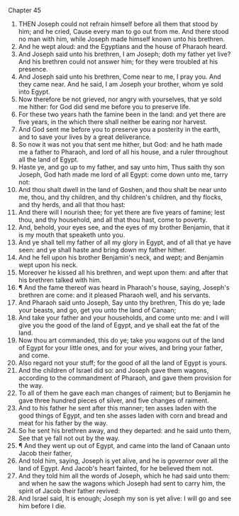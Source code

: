 

Chapter 45

1. THEN Joseph could not refrain himself before all them that stood by him; and he cried, Cause every man to go out from me.  And there stood no man with him, while Joseph made himself known unto his brethren.
2. And he wept aloud: and the Egyptians and the house of Pharaoh heard.
3. And Joseph said unto his brethren, I am Joseph; doth my father yet live?  And his brethren could not answer him; for they were troubled at his presence.
4. And Joseph said unto his brethren, Come near to me, I pray you.  And they came near.  And he said, I am Joseph your brother, whom ye sold into Egypt.
5. Now therefore be not grieved, nor angry with yourselves, that ye sold me hither: for God did send me before you to preserve life.
6. For these two years hath the famine been in the land: and yet there are five years, in the which there shall neither be earing nor harvest.
7. And God sent me before you to preserve you a posterity in the earth, and to save your lives by a great deliverance.
8. So now it was not you that sent me hither, but God: and he hath made me a father to Pharaoh, and lord of all his house, and a ruler throughout all the land of Egypt.
9. Haste ye, and go up to my father, and say unto him, Thus saith thy son Joseph, God hath made me lord of all Egypt: come down unto me, tarry not:
10. And thou shalt dwell in the land of Goshen, and thou shalt be near unto me, thou, and thy children, and thy children's children, and thy flocks, and thy herds, and all that thou hast:
11. And there will I nourish thee; for yet there are five years of famine; lest thou, and thy household, and all that thou hast, come to poverty.
12. And, behold, your eyes see, and the eyes of my brother Benjamin, that it is my mouth that speaketh unto you.
13. And ye shall tell my father of all my glory in Egypt, and of all that ye have seen: and ye shall haste and bring down my father hither.
14. And he fell upon his brother Benjamin's neck, and wept; and Benjamin wept upon his neck.
15. Moreover he kissed all his brethren, and wept upon them: and after that his brethren talked with him.
16. ¶ And the fame thereof was heard in Pharaoh's house, saying, Joseph's brethren are come: and it pleased Pharaoh well, and his servants.
17. And Pharaoh said unto Joseph, Say unto thy brethren, This do ye; lade your beasts, and go, get you unto the land of Canaan;
18. And take your father and your households, and come unto me: and I will give you the good of the land of Egypt, and ye shall eat the fat of the land.
19. Now thou art commanded, this do ye; take you wagons out of the land of Egypt for your little ones, and for your wives, and bring your father, and come.
20. Also regard not your stuff; for the good of all the land of Egypt is yours.
21. And the children of Israel did so: and Joseph gave them wagons, according to the commandment of Pharaoh, and gave them provision for the way.
22. To all of them he gave each man changes of raiment; but to Benjamin he gave three hundred pieces of silver, and five changes of raiment.
23. And to his father he sent after this manner; ten asses laden with the good things of Egypt, and ten she asses laden with corn and bread and meat for his father by the way.
24. So he sent his brethren away, and they departed: and he said unto them, See that ye fall not out by the way.
25. ¶ And they went up out of Egypt, and came into the land of Canaan unto Jacob their father,
26. And told him, saying, Joseph is yet alive, and he is governor over all the land of Egypt.  And Jacob's heart fainted, for he believed them not.
27. And they told him all the words of Joseph, which he had said unto them: and when he saw the wagons which Joseph had sent to carry him, the spirit of Jacob their father revived:
28. And Israel said, It is enough; Joseph my son is yet alive: I will go and see him before I die.
